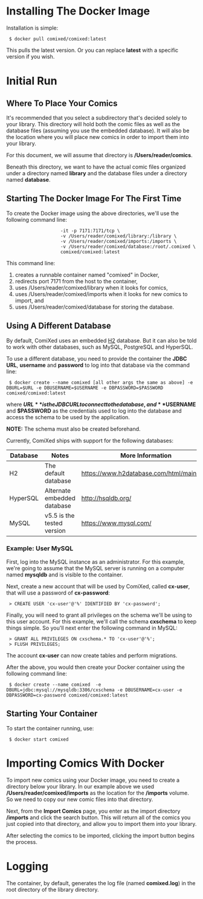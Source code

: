 # Installing The Docker Image

Installation is simple:

``` $ docker pull comixed/comixed:latest```

This pulls the latest version. Or you can replace **latest** with a specific version if you wish.

# Initial Run
## Where To Place Your Comics

It's recommended that you select a subdirectory that's decided solely to your library. This directory will hold both
the comic files as well as the database files (assuming you use the embedded database). It will also be the location
where you will place new comics in order to import them into your library.

For this document, we will assume that directory is **/Users/reader/comics**.

Beneath this directory, we want to have the actual comic files organized under a directory named **library** and the
database files under a directory named **database**.

## Starting The Docker Image For The First Time

To create the Docker image using the above directories, we'll use the following command line:

``` $ docker create --name comixed \
                    -it -p 7171:7171/tcp \
                    -v /Users/reader/comixed/library:/library \
                    -v /Users/reader/comixed/imports:/imports \
                    -v /Users/reader/comixed/database:/root/.comixed \
                    comixed/comixed:latest
```

This command line:
1. creates a runnable container named "comixed" in Docker,
1. redirects port 7171 from the host to the container,
1. uses /Users/reader/comixed/library when it looks for comics, 
1. uses /Users/reader/comixed/imports when it looks for new comics to import, and
1. uses /Users/reader/comixed/database for storing the database.

## Using A Different Database

By default, ComiXed uses an embedded [H2](https://www.h2database.com/html/main.html) database. But it can also be told
to work with other databases, such as MySQL, PostgreSQL and HyperSQL.

To use a different database, you need to provide the container the **JDBC URL**, **username** and **password** to log
into that database via the command line:

```
 $ docker create --name comixed [all other args the same as above] -e DBURL=$URL -e DBUSERNAME=$USERNAME -e DBPASSWORD=$PASSWORD comixed/comixed:latest
```

where **$URL** is the JDBC URL to connect to the database, and **$USERNAME** and **$PASSWORD** as the credentials used
to log into the database and access the schema to be used by the application.

**NOTE:** The schema must also be created beforehand.

Currently, ComiXed ships with support for the following databases:

| Database   | Notes                       | More Information                          |
|------------|-----------------------------|-------------------------------------------|
| H2         | The default database        | https://www.h2database.com/html/main.html |
| HyperSQL   | Alternate embedded database | http://hsqldb.org/                        |
| MySQL      | v5.5 is the tested version  | https://www.mysql.com/                    |

### Example: User MySQL

First, log into the MySQL instance as an administrator. For this example, we're going to assume that the MySQL server
is running on a computer named **mysqldb** and is visible to the container.

Next, create a new account that will be used by ComiXed, called **cx-user**, that will use a password of **cx-password**:

``` > CREATE USER 'cx-user'@'%' IDENTIFIED BY 'cx-password';```

Finally, you will need to grant all privileges on the schema we'll be using to this user account. For this example, we'll
call the schema **cxschema** to keep things simple. So you'll next enter the following command in MySQL:

```
 > GRANT ALL PRIVILEGES ON cxschema.* TO 'cx-user'@'%';
 > FLUSH PRIVILEGES;
 ```

The account **cx-user** can now create tables and perform migrations.

After the above, you would then create your Docker container using the following command line:

```
 $ docker create --name comixed  -e DBURL=jdbc:mysql://mysqldb:3306/cxschema -e DBUSERNAME=cx-user -e DBPASSWORD=cx-password comixed/comixed:latest
```

## Starting Your Container

To start the container running, use:

``` $ docker start comixed```

# Importing Comics With Docker

To import new comics using your Docker image, you need to create a directory below your library. In our example above 
we used **/Users/reader/comixed/imports** as the location for the **/imports** volume. So we need to copy our new comic
files into that directory.

Next, from the **Import Comics** page, you enter as the import directory **/imports** and click the search
button. This will return all of the comics you just copied into that directory, and allow you to import them into your
library.

After selecting the comics to be imported, clicking the import button begins the process.


# Logging

The container, by default, generates the log file (named **comixed.log**) in the root directory of the library
directory.
